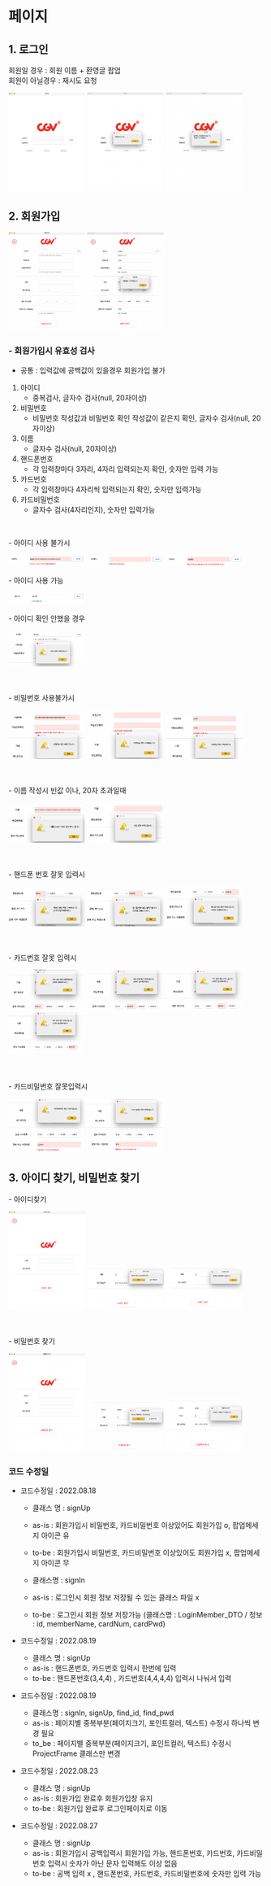 # 페이지

## 1. 로그인

<div>
    <p> 회원일 경우 : 회원 이름 + 환영글 팝업 <br> 
       회원이 아닐경우 : 재시도 요청
   </p>
   <img src="https://github.com/hyeah0/SmartWeb_Contents_WebApplication_developer_class/blob/main/4_Java_Project_%EC%98%81%ED%99%94%EC%98%88%EB%A7%A4/java/src/movie_01_login/00.screenshot/1.%20signIn.png" width="30%" height="30%"/>
   <img src="https://github.com/hyeah0/SmartWeb_Contents_WebApplication_developer_class/blob/main/4_Java_Project_%EC%98%81%ED%99%94%EC%98%88%EB%A7%A4/java/src/movie_01_login/00.screenshot/1.%20signIn(ok).png" width="30%" height="30%"/>
   <img src="https://github.com/hyeah0/SmartWeb_Contents_WebApplication_developer_class/blob/main/4_Java_Project_%EC%98%81%ED%99%94%EC%98%88%EB%A7%A4/java/src/movie_01_login/00.screenshot/1.%20signIn(nop).png" width="30%" height="30%"/>
  
</div>

## 2. 회원가입

<div>
   <img src="https://github.com/hyeah0/SmartWeb_Contents_WebApplication_developer_class/blob/main/4_Java_Project_%EC%98%81%ED%99%94%EC%98%88%EB%A7%A4/java/src/movie_01_login/00.screenshot/2-0.%20signUp_20220824.png" width="30%" height="30%"/>

   <img src="https://github.com/hyeah0/SmartWeb_Contents_WebApplication_developer_class/blob/main/4_Java_Project_%EC%98%81%ED%99%94%EC%98%88%EB%A7%A4/java/src/movie_01_login/00.screenshot/2-7-1.%20siginUp(ok).png" width="30%" height="30%"/>
</div>
  
### - 회원가입시 유효성 검사
- 공통 : 입력값에 공백값이 있을경우 회원가입 불가

1. 아이디 
   - 중복검사, 글자수 검사(null, 20자이상)
2. 비밀번호
   - 비밀번호 작성값과 비밀번호 확인 작성값이 같은지 확인, 글자수 검사(null, 20자이상)
3. 이름
   - 글자수 검사(null, 20자이상)
4. 핸드폰번호 
   - 각 입력창마다 3자리, 4자리 입력되는지 확인, 숫자만 입력 가능 
5. 카드번호
   - 각 입력창마다 4자리씩 입력되는지 확인, 숫자만 입력가능
6. 카드비밀번호
   - 글자수 검사(4자리인지), 숫자만 입력가능 

</br>
<div>
<p> - 아이디 사용 불가시 </p>
<img src="https://github.com/hyeah0/SmartWeb_Contents_WebApplication_developer_class/blob/main/4_Java_Project_%EC%98%81%ED%99%94%EC%98%88%EB%A7%A4/java/src/movie_01_login/00.screenshot/2-1-1.%20id(20up).png" width="30%" height="30%"/>
<img src="https://github.com/hyeah0/SmartWeb_Contents_WebApplication_developer_class/blob/main/4_Java_Project_%EC%98%81%ED%99%94%EC%98%88%EB%A7%A4/java/src/movie_01_login/00.screenshot/2-1-1.%20id(null).png" width="30%" height="30%"/>
<img src="https://github.com/hyeah0/SmartWeb_Contents_WebApplication_developer_class/blob/main/4_Java_Project_%EC%98%81%ED%99%94%EC%98%88%EB%A7%A4/java/src/movie_01_login/00.screenshot/2-1-2.%20id(same).png" width="30%" height="30%"/>
</br>
</div>
<div>
<p> - 아이디 사용 가능 </p>
<img src="https://github.com/hyeah0/SmartWeb_Contents_WebApplication_developer_class/blob/main/4_Java_Project_%EC%98%81%ED%99%94%EC%98%88%EB%A7%A4/java/src/movie_01_login/00.screenshot/2-1-3.%20id(ok).png" width="30%" height="30%"/>
</br>
</div>
<div>
<p> - 아이디 확인 안했을 경우 </p>
<img src="https://github.com/hyeah0/SmartWeb_Contents_WebApplication_developer_class/blob/main/4_Java_Project_%EC%98%81%ED%99%94%EC%98%88%EB%A7%A4/java/src/movie_01_login/00.screenshot/2-1-4.%20id(check).png" width="30%" height="30%"/>
</div>
</div>

</br>
</br>
<div>
<p> - 비밀번호 사용불가시 </p>
<img src="https://github.com/hyeah0/SmartWeb_Contents_WebApplication_developer_class/blob/main/4_Java_Project_%EC%98%81%ED%99%94%EC%98%88%EB%A7%A4/java/src/movie_01_login/00.screenshot/2-2-2%20pwd(20up).png" width="30%" height="30%"/>

<img src="https://github.com/hyeah0/SmartWeb_Contents_WebApplication_developer_class/blob/main/4_Java_Project_%EC%98%81%ED%99%94%EC%98%88%EB%A7%A4/java/src/movie_01_login/00.screenshot/2-2-3.%20pwd(null).png" width="30%" height="30%"/>

<img src="https://github.com/hyeah0/SmartWeb_Contents_WebApplication_developer_class/blob/main/4_Java_Project_%EC%98%81%ED%99%94%EC%98%88%EB%A7%A4/java/src/movie_01_login/00.screenshot/2-2-1.%20pwd(dif).png" width="30%" height="30%"/>
</div>

</br>
</br>
<div>
<p> - 이름 작성시 빈값 이나, 20자 초과일때 </p>
<img src="https://github.com/hyeah0/SmartWeb_Contents_WebApplication_developer_class/blob/main/4_Java_Project_%EC%98%81%ED%99%94%EC%98%88%EB%A7%A4/java/src/movie_01_login/00.screenshot/2-3-1.%20name(20up).png" width="30%" height="30%"/>

<img src="https://github.com/hyeah0/SmartWeb_Contents_WebApplication_developer_class/blob/main/4_Java_Project_%EC%98%81%ED%99%94%EC%98%88%EB%A7%A4/java/src/movie_01_login/00.screenshot/2-3-2.%20name(null).png" width="30%" height="30%"/>
</div>

</br>
</br>
<div>
<p> - 핸드폰 번호 잘못 입력시 </p>
<img src="https://github.com/hyeah0/SmartWeb_Contents_WebApplication_developer_class/blob/main/4_Java_Project_%EC%98%81%ED%99%94%EC%98%88%EB%A7%A4/java/src/movie_01_login/00.screenshot/2-4-1.%20phone1(not3).png" width="30%" height="30%"/>

<img src="https://github.com/hyeah0/SmartWeb_Contents_WebApplication_developer_class/blob/main/4_Java_Project_%EC%98%81%ED%99%94%EC%98%88%EB%A7%A4/java/src/movie_01_login/00.screenshot/2-4-1.%20phone2(not4).png" width="30%" height="30%"/>

<img src="https://github.com/hyeah0/SmartWeb_Contents_WebApplication_developer_class/blob/main/4_Java_Project_%EC%98%81%ED%99%94%EC%98%88%EB%A7%A4/java/src/movie_01_login/00.screenshot/2-4-1.%20phone3(not4).png" width="30%" height="30%"/>
</div>

</br>
</br>
<div>
<p> - 카드번호 잘못 입력시 </p>
<img src="https://github.com/hyeah0/SmartWeb_Contents_WebApplication_developer_class/blob/main/4_Java_Project_%EC%98%81%ED%99%94%EC%98%88%EB%A7%A4/java/src/movie_01_login/00.screenshot/2-5-1.%20cardnum1(not4).png" width="30%" height="30%"/>

<img src="https://github.com/hyeah0/SmartWeb_Contents_WebApplication_developer_class/blob/main/4_Java_Project_%EC%98%81%ED%99%94%EC%98%88%EB%A7%A4/java/src/movie_01_login/00.screenshot/2-5-1.%20cardnum2(not4).png" width="30%" height="30%"/>

<img src="https://github.com/hyeah0/SmartWeb_Contents_WebApplication_developer_class/blob/main/4_Java_Project_%EC%98%81%ED%99%94%EC%98%88%EB%A7%A4/java/src/movie_01_login/00.screenshot/2-5-1.%20cardnum3(not4).png" width="30%" height="30%"/>

<img src="https://github.com/hyeah0/SmartWeb_Contents_WebApplication_developer_class/blob/main/4_Java_Project_%EC%98%81%ED%99%94%EC%98%88%EB%A7%A4/java/src/movie_01_login/00.screenshot/2-5-1.%20cardnum4(not4).png" width="30%" height="30%"/>
</div>

</br>
</br>
<div>
<p> - 카드비밀번호 잘못입력시 </p>
<img src="https://github.com/hyeah0/SmartWeb_Contents_WebApplication_developer_class/blob/main/4_Java_Project_%EC%98%81%ED%99%94%EC%98%88%EB%A7%A4/java/src/movie_01_login/00.screenshot/2-6-1.%20cardPwd(4up).png" width="30%" height="30%"/>

<img src="https://github.com/hyeah0/SmartWeb_Contents_WebApplication_developer_class/blob/main/4_Java_Project_%EC%98%81%ED%99%94%EC%98%88%EB%A7%A4/java/src/movie_01_login/00.screenshot/2-6-1.%20cardPwd(4down).png" width="30%" height="30%"/>
</div>

## 3. 아이디 찾기, 비밀번호 찾기

<div>
<p> - 아이디찾기 </p>
<img src="https://github.com/hyeah0/SmartWeb_Contents_WebApplication_developer_class/blob/main/4_Java_Project_%EC%98%81%ED%99%94%EC%98%88%EB%A7%A4/java/src/movie_01_login/00.screenshot/3-0.%20find%20id.png" width="30%" height="30%"/>

<img src="https://github.com/hyeah0/SmartWeb_Contents_WebApplication_developer_class/blob/main/4_Java_Project_%EC%98%81%ED%99%94%EC%98%88%EB%A7%A4/java/src/movie_01_login/00.screenshot/3-1-1.%20find%20id.png" width="30%" height="30%"/>
<img src="https://github.com/hyeah0/SmartWeb_Contents_WebApplication_developer_class/blob/main/4_Java_Project_%EC%98%81%ED%99%94%EC%98%88%EB%A7%A4/java/src/movie_01_login/00.screenshot/3-1-2.%20find%20id.png" width="30%" height="30%"/>
</div>

</br>
</br>
<div>
<p> - 비밀번호 찾기 </p>
<img src="https://github.com/hyeah0/SmartWeb_Contents_WebApplication_developer_class/blob/main/4_Java_Project_%EC%98%81%ED%99%94%EC%98%88%EB%A7%A4/java/src/movie_01_login/00.screenshot/4-0.%20find%20pwd.png" width="30%" height="30%"/>

<img src="https://github.com/hyeah0/SmartWeb_Contents_WebApplication_developer_class/blob/main/4_Java_Project_%EC%98%81%ED%99%94%EC%98%88%EB%A7%A4/java/src/movie_01_login/00.screenshot/4-1-1.%20find%20pwd.png" width="30%" height="30%"/>
<img src="https://github.com/hyeah0/SmartWeb_Contents_WebApplication_developer_class/blob/main/4_Java_Project_%EC%98%81%ED%99%94%EC%98%88%EB%A7%A4/java/src/movie_01_login/00.screenshot/4-1-2.%20find%20pwd.png" width="30%" height="30%"/>
</div>

### 코드 수정일
- 코드수정일 : 2022.08.18 
	- 클래스 명 : signUp
	- as-is : 회원가입시 비밀번호, 카드비밀번호 이상있어도 회원가입 o, 팝업메세지 아이콘 유
	- to-be : 회원가입시 비밀번호, 카드비밀번호 이상있어도 회원가입 x, 팝업메세지 아이콘 무

	- 클래스명 : signIn
	- as-is : 로그인시 회원 정보 저장될 수 있는 클래스 파일 x
	- to-be : 로그인시 회원 정보 저장가능 (클래스명 : LoginMember_DTO / 정보 : id, memberName, cardNum, cardPwd)

- 코드수정일 : 2022.08.19
	- 클래스 명 : signUp
	- as-is : 핸드폰번호, 카드번호 입력시 한번에 입력
	- to-be : 핸드폰번호(3,4,4) , 카드번호(4,4,4,4) 입력시 나눠서 입력

- 코드수정일 : 2022.08.19
	- 클래스명 : signIn, signUp, find_id, find_pwd
	- as-is : 페이지별 중복부분(페이지크기, 포인트컬러, 텍스트) 수정시 하나씩 변경 필요
	- to_be : 페이지별 중복부분(페이지크기, 포인트컬러, 텍스트) 수정시 ProjectFrame 클래스만 변경 

- 코드수정일 : 2022.08.23
	- 클래스 명 : signUp
	- as-is : 회원가입 완료후 회원가입창 유지
	- to-be : 회원가입 완료후 로그인페이지로 이동

- 코드수정일 : 2022.08.27
	- 클래스 명 : signUp
	- as-is : 회원가입시 공백입력시 회원가입 가능, 핸드폰번호, 카드번호, 카드비밀번호 입력시 숫자가 아닌 문자 입력해도 이상 없음
	- to-be : 공백 입력 x , 핸드폰번호, 카드번호, 카드비밀번호에 숫자만 입력 가능
